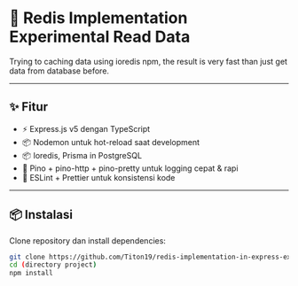 # 🚀 Redis Implementation Experimental Read Data

Trying to caching data using ioredis npm, the result is very fast than just get data from database before.

---

## ✨ Fitur

- ⚡ Express.js v5 dengan TypeScript
- 📦 Nodemon untuk hot-reload saat development
- 📦 Ioredis, Prisma in PostgreSQL
- 📝 Pino + pino-http + pino-pretty untuk logging cepat & rapi
- 🎨 ESLint + Prettier untuk konsistensi kode

---

## 📦 Instalasi

Clone repository dan install dependencies:

```bash
git clone https://github.com/Titon19/redis-implementation-in-express-experimental.git
cd (directory project)
npm install
```
